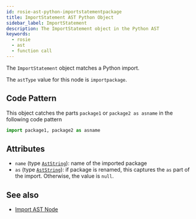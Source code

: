 ```yaml
---
id: rosie-ast-python-importstatementpackage
title: ImportStatement AST Python Object
sidebar_label: ImportStatement
description: The ImportStatement object in the Python AST
keywords:
  - rosie
  - ast
  - function call
---
```


The `ImportStatement` object matches a Python import.

The `astType` value for this node is `importpackage`.

## Code Pattern

This object catches the parts `package1` or `package2 as asname` in the following code pattern

```python
import package1, package2 as asname
```

## Attributes

- `name` (type [`AstString`](/docs/rosie/ast/common/rosie-ast-common-aststring)): name of the imported package
- `as` (type [`AstString`](/docs/rosie/ast/common/rosie-ast-common-aststring)): if package is renamed, this captures the `as` part of the import. Otherwise, the value is `null`.

## See also

- [Import AST Node](/docs/rosie/ast/python/rosie-ast-python-import)
